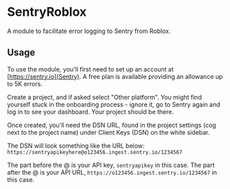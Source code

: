 # SentryRoblox
A module to facilitate error logging to Sentry from Roblox.

## Usage
To use the module, you'll first need to set up an account at [https://sentry.io](Sentry). A free plan is available providing an allowance up to 5K errors.

Create a project, and if asked select "Other platform". You might find yourself stuck in the onboarding process - ignore it, go to Sentry again and log in to see your dashboard. Your project should be there.

Once created, you'll need the DSN URL, found in the project settings (cog next to the project name) under Client Keys (DSN) on the white sidebar.

The DSN will look something like the URL below:
`https://sentryapikeyhere@o123456.ingest.sentry.io/1234567`

The part before the @ is your API key, `sentryapikey` in this case.
The part after the @ is your API URL, `https://o123456.ingest.sentry.io/1234567` in this case.
